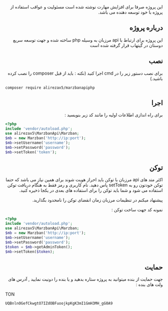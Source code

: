 <div dir="rtl">
این پروژه صرفا برای افزایش مهارت نوشته شده است مسئولیت و عواقب استفاده از پروژه با خود توسعه دهنده می باشد.

## درباره پروژه

این پروژه برای ارتباط با api مرزبان به وسیله php ساخته شده و جهت توسعه سریع دوستان در گیتهاب قرار گرفته شده است 

## نصب
برای نصب دستور زیر را در cmd اجرا کنید (نکته : باید از قبل composer را نصب کرده باشید.)
</div>

```
composer require alirezax5/marzbanapiphp
```
<div dir="rtl">

## اجرا
برای راه اندازی اطلاعات اولیه را مانند کد زیر بنویسید :
</div>

```php
<?php
include 'vendor/autoload.php';
use alirezax5\MarzbanApi\Marzban;
$mb = new Marzban('http://ip:port');
$mb->setUsername('username');
$mb->setPassword('password');
$mb->setToken('token');
```

<div dir="rtl">

## توکن
اکثر متد های api مرزبان با توکن باید احراز هویت شوند برای همین نیاز می باشد که حتما توکن خودتون رو به setToken پاس دهید.
نام کاربری و رمز فقط به هنگام دریافت توکن استفاده می شود و شما باید توکن را برای استفاده های بعدی در یکجا ذخیره کنید.

پیشنهاد میکنم در تنظیمات مرزبان زمان انقضای توکن را نامحدود بگذارید.

نمونه کد جهت ساخت توکن :
</div>

```php
<?php
include 'vendor/autoload.php';
use alirezax5\MarzbanApi\Marzban;
$mb = new Marzban('http://ip:port');
$mb->setUsername('username');
$mb->setPassword('password');
$token = $mb->getAdminToken();
$mb->setToken($token);
```

<div dir="rtl">

## حمایت
جهت حمایت از بنده میتوانید به پروژه ستاره بدهید و یا بنده را دونیت نمایید , آدرس های ولت های بنده :
</div>


TON
```
UQBnlnOGefCkwgtO7IZdOBFuoojkpKgK3mI1GmH3MH_gG0A9
```
